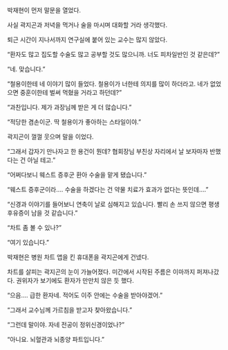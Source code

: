 박재현이 먼저 말문을 열었다.

사실 곽지곤과 저녁을 먹거나 술을 마시며 대화할 거라 생각했다.

퇴근 시간이 지나서까지 연구실에 붙어 있는 교수는 많지 않았다.

“환자도 많고 집도할 수술도 많고 공부할 것도 많으니까. 너도 피차일반인 것 같은데?”

“네. 맞습니다.”

“철용이한테 네 이야기 많이 들었다. 철용이가 너한테 의지를 많이 하더라고. 네가 없었으면 중훈이한테 벌써 먹혔을 거라고 하던데?”

“과찬입니다. 제가 과장님께 받은 게 더 많습니다.”

“적당한 겸손이군. 딱 철용이가 좋아하는 스타일이야.”

곽지곤이 껄껄 웃으며 말을 이었다.

“그래서 갑자기 만나자고 한 용건이 뭔데? 협회장님 부친상 자리에서 날 보자마자 반했다는 건 아닐 테고.”

“어쩌다보니 웨스트 증후군 환아 수술을 맡게 됐습니다.”

“웨스트 증후군이라.... 수술을 하겠다는 건 약물 치료가 효과가 없다는 뜻인데....”

“신경과 이야기를 들어보니 연축이 날로 심해지고 있습니다. 빨리 손 쓰지 않으면 평생 후유증이 남을 것 같습니다.”

“차트 좀 볼 수 있나?”

“여기 있습니다.”

박재현은 병원 차트 앱을 킨 휴대폰을 곽지곤에게 건넸다.

차트를 살피는 곽지곤의 눈이 가늘어졌다. 미간에서 시작된 주름은 이마까지 퍼져나갔다. 권위자가 보기에도 환자가 만만치 않은 듯 했다.

“으음.... 급한 환자네. 적어도 이주 안에는 수술을 받아야겠어.”

“그래서 교수님께 가르침을 받고자 찾아왔습니다.”

“그런데 말이야. 자네 전공이 정위신경이었나?”

“아니요. 뇌혈관과 뇌종양 파트입니다.”